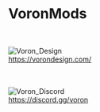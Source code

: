 # VoronMods
<br>

![Voron_Design](https://vorondesign.com/images/voron_design_logo.png)
<br>
https://vorondesign.com/
<br><br><br>

![Voron_Discord](https://assets-global.website-files.com/6257adef93867e50d84d30e2/62594fddd654fc29fcc07359_cb48d2a8d4991281d7a6a95d2f58195e.svg)
<br>
https://discord.gg/voron
<br>
